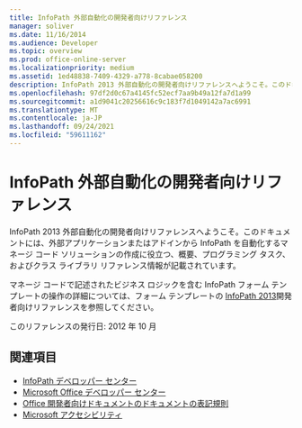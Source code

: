 ```yaml
---
title: InfoPath 外部自動化の開発者向けリファレンス
manager: soliver
ms.date: 11/16/2014
ms.audience: Developer
ms.topic: overview
ms.prod: office-online-server
ms.localizationpriority: medium
ms.assetid: 1ed48838-7409-4329-a778-8cabae058200
description: InfoPath 2013 外部自動化の開発者向けリファレンスへようこそ。このドキュメントには、外部アプリケーションまたはアドインから InfoPath を自動化するマネージ コード ソリューションの作成に役立つ、概要、プログラミング タスク、およびクラス ライブラリ リファレンス情報が記載されています。
ms.openlocfilehash: 97df2d0c67a4145fc52ecf7aa9b49a12fa7d1a99
ms.sourcegitcommit: a1d9041c20256616c9c183f7d1049142a7ac6991
ms.translationtype: MT
ms.contentlocale: ja-JP
ms.lasthandoff: 09/24/2021
ms.locfileid: "59611162"
---
```

# <a name="infopath-developer-reference-for-external-automation"></a>InfoPath 外部自動化の開発者向けリファレンス

InfoPath 2013 外部自動化の開発者向けリファレンスへようこそ。このドキュメントには、外部アプリケーションまたはアドインから InfoPath を自動化するマネージ コード ソリューションの作成に役立つ、概要、プログラミング タスク、およびクラス ライブラリ リファレンス情報が記載されています。
  
マネージ コードで記述されたビジネス ロジックを含む InfoPath フォーム テンプレートの操作の詳細については、フォーム テンプレートの [InfoPath 2013](https://go.microsoft.com/fwlink/?LinkId=159764)開発者向けリファレンスを参照してください。
  
このリファレンスの発行日: 2012 年 10 月
  
## <a name="see-also"></a>関連項目

- [InfoPath デベロッパー センター](https://msdn.microsoft.com/office/aa905434.aspx)  
- [Microsoft Office デベロッパー センター](https://msdn.microsoft.com/office/default.aspx)
- [Office 開発者向けドキュメントのドキュメントの表記規則](https://msdn.microsoft.com/office/aa905365.aspx)
- [Microsoft アクセシビリティ](https://www.microsoft.com/ENABLE/)

  

